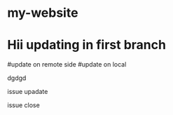 # my-website
# Hii updating in first branch
#update on remote side
#update on local

dgdgd

issue upadate

issue close